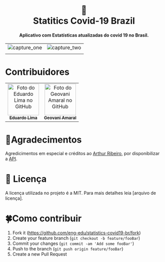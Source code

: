 <h1 align="center">
  🦠<br>Statitics Covid-19 Brazil
</h1>

<h4 align="center">
  Aplicativo com Estatísticas atualizadas do covid 19 no Brasil.
</h4>

|                             |                             |
| :-------------------------- | :-------------------------: |
| ![capture_one](https://user-images.githubusercontent.com/26925002/122621635-78ffaf80-d06c-11eb-9d87-3a18feec8197.jpeg) |![capture_two](https://user-images.githubusercontent.com/26925002/122621640-7bfaa000-d06c-11eb-854f-c39fe21b1452.jpeg)  |
|                             |                             |

# Contribuidores 
<table>
  <tr>
    <td align="center">
      <a href="#">
        <img src="https://avatars.githubusercontent.com/u/43394450?v=4" width="100px;" alt="Foto do Eduardo Lima no GitHub"/><br>
        <sub>
          <b>Eduardo Lima</b>
        </sub>
      </a>
    </td>
    <td align="center">
      <a href="#">
        <img src="https://avatars.githubusercontent.com/u/26925002?v=4" width="100px;" alt="Foto do Geovani Amaral no GitHub"/><br>
        <sub>
          <b>Geovani Amaral</b>
        </sub>
      </a>
    </td>
  </tr>
</table>

# 🤝Agradecimentos
Agredicimentos em especial e créditos ao [Arthur Ribeiro](https://github.com/devarthurribeiro), por disponibilizar a [API](https://github.com/devarthurribeiro/covid19-brazil-api).

# 📕 Licença

A licença utilizada no projeto é a MIT. Para mais detalhes leia [arquivo de licença].

# 🍀Como contribuir
1. Fork it (<https://github.com/eng-edu/statistics-covid19-br/fork>)
2. Create your feature branch (`git checkout -b feature/fooBar`)
3. Commit your changes (`git commit -am 'Add some fooBar'`)
4. Push to the branch (`git push origin feature/fooBar`)
5. Create a new Pull Request
